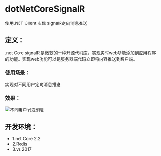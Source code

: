 # dotNetCoreSignalR
使用.NET Client 实现 signalR定向消息推送

## 定义：
.net Core signalR 是微软的一种开源代码库，实现实时web功能添加到应用程序的功能。实现web功能可以是服务器端代码立即将内容推送到客户端。
### 使用场景：
实现对不同用户定向消息推送
### 效果：
![不同用户发送消息](https://note.youdao.com/yws/public/resource/7ab1f789eb5c0793b12365f4a60cdf14/xmlnote/6E4D2CDA47B0437AA985DDF8F05FFB5C/31349)
## 开发环境：
* 1.net Core  2.2 
* 2.Redis 
* 3.vs 2017
